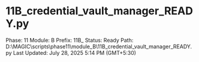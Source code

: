 # 11B_credential_vault_manager_READY.py

Phase: 11
Module: B
Prefix: 11B_
Status: Ready
Path: D:\MAGIC\scripts\phase11\module_B\11B_credential_vault_manager_READY.py
Last Updated: July 28, 2025 5:14 PM (GMT+5:30)